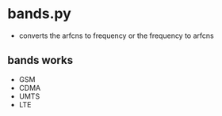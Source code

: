 # bands.py
- converts the arfcns to frequency or the frequency to arfcns
## bands works
- GSM
- CDMA
- UMTS
- LTE
